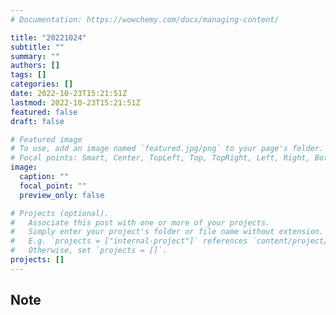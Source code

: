 ```yaml
---
# Documentation: https://wowchemy.com/docs/managing-content/

title: "20221024"
subtitle: ""
summary: ""
authors: []
tags: []
categories: []
date: 2022-10-23T15:21:51Z
lastmod: 2022-10-23T15:21:51Z
featured: false
draft: false

# Featured image
# To use, add an image named `featured.jpg/png` to your page's folder.
# Focal points: Smart, Center, TopLeft, Top, TopRight, Left, Right, BottomLeft, Bottom, BottomRight.
image:
  caption: ""
  focal_point: ""
  preview_only: false

# Projects (optional).
#   Associate this post with one or more of your projects.
#   Simply enter your project's folder or file name without extension.
#   E.g. `projects = ["internal-project"]` references `content/project/deep-learning/index.md`.
#   Otherwise, set `projects = []`.
projects: []
---
```


## Note

